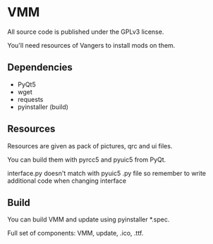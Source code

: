 # VMM #

All source code is published under the GPLv3 license.

You'll need resources of Vangers to install mods on them.

## Dependencies ##

* PyQt5
* wget
* requests
* pyinstaller (build)

## Resources ##

Resources are given as pack of pictures, qrc and ui files.

You can build them with pyrcc5 and pyuic5 from PyQt.

interface.py doesn't match with pyuic5 .py file so remember to write additional code when changing interface

## Build ##

You can build VMM and update using pyinstaller \*.spec.

Full set of components: VMM, update, .ico, .ttf.

